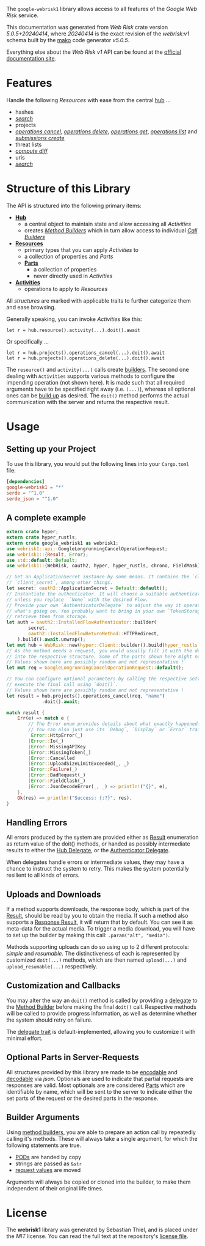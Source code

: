 <!---
DO NOT EDIT !
This file was generated automatically from 'src/generator/templates/api/README.md.mako'
DO NOT EDIT !
-->
The `google-webrisk1` library allows access to all features of the *Google Web Risk* service.

This documentation was generated from *Web Risk* crate version *5.0.5+20240414*, where *20240414* is the exact revision of the *webrisk:v1* schema built by the [mako](http://www.makotemplates.org/) code generator *v5.0.5*.

Everything else about the *Web Risk* *v1* API can be found at the
[official documentation site](https://cloud.google.com/web-risk/).
# Features

Handle the following *Resources* with ease from the central [hub](https://docs.rs/google-webrisk1/5.0.5+20240414/google_webrisk1/WebRisk) ... 

* hashes
 * [*search*](https://docs.rs/google-webrisk1/5.0.5+20240414/google_webrisk1/api::HashSearchCall)
* projects
 * [*operations cancel*](https://docs.rs/google-webrisk1/5.0.5+20240414/google_webrisk1/api::ProjectOperationCancelCall), [*operations delete*](https://docs.rs/google-webrisk1/5.0.5+20240414/google_webrisk1/api::ProjectOperationDeleteCall), [*operations get*](https://docs.rs/google-webrisk1/5.0.5+20240414/google_webrisk1/api::ProjectOperationGetCall), [*operations list*](https://docs.rs/google-webrisk1/5.0.5+20240414/google_webrisk1/api::ProjectOperationListCall) and [*submissions create*](https://docs.rs/google-webrisk1/5.0.5+20240414/google_webrisk1/api::ProjectSubmissionCreateCall)
* threat lists
 * [*compute diff*](https://docs.rs/google-webrisk1/5.0.5+20240414/google_webrisk1/api::ThreatListComputeDiffCall)
* uris
 * [*search*](https://docs.rs/google-webrisk1/5.0.5+20240414/google_webrisk1/api::UriSearchCall)




# Structure of this Library

The API is structured into the following primary items:

* **[Hub](https://docs.rs/google-webrisk1/5.0.5+20240414/google_webrisk1/WebRisk)**
    * a central object to maintain state and allow accessing all *Activities*
    * creates [*Method Builders*](https://docs.rs/google-webrisk1/5.0.5+20240414/google_webrisk1/client::MethodsBuilder) which in turn
      allow access to individual [*Call Builders*](https://docs.rs/google-webrisk1/5.0.5+20240414/google_webrisk1/client::CallBuilder)
* **[Resources](https://docs.rs/google-webrisk1/5.0.5+20240414/google_webrisk1/client::Resource)**
    * primary types that you can apply *Activities* to
    * a collection of properties and *Parts*
    * **[Parts](https://docs.rs/google-webrisk1/5.0.5+20240414/google_webrisk1/client::Part)**
        * a collection of properties
        * never directly used in *Activities*
* **[Activities](https://docs.rs/google-webrisk1/5.0.5+20240414/google_webrisk1/client::CallBuilder)**
    * operations to apply to *Resources*

All *structures* are marked with applicable traits to further categorize them and ease browsing.

Generally speaking, you can invoke *Activities* like this:

```Rust,ignore
let r = hub.resource().activity(...).doit().await
```

Or specifically ...

```ignore
let r = hub.projects().operations_cancel(...).doit().await
let r = hub.projects().operations_delete(...).doit().await
```

The `resource()` and `activity(...)` calls create [builders][builder-pattern]. The second one dealing with `Activities` 
supports various methods to configure the impending operation (not shown here). It is made such that all required arguments have to be 
specified right away (i.e. `(...)`), whereas all optional ones can be [build up][builder-pattern] as desired.
The `doit()` method performs the actual communication with the server and returns the respective result.

# Usage

## Setting up your Project

To use this library, you would put the following lines into your `Cargo.toml` file:

```toml
[dependencies]
google-webrisk1 = "*"
serde = "^1.0"
serde_json = "^1.0"
```

## A complete example

```Rust
extern crate hyper;
extern crate hyper_rustls;
extern crate google_webrisk1 as webrisk1;
use webrisk1::api::GoogleLongrunningCancelOperationRequest;
use webrisk1::{Result, Error};
use std::default::Default;
use webrisk1::{WebRisk, oauth2, hyper, hyper_rustls, chrono, FieldMask};

// Get an ApplicationSecret instance by some means. It contains the `client_id` and 
// `client_secret`, among other things.
let secret: oauth2::ApplicationSecret = Default::default();
// Instantiate the authenticator. It will choose a suitable authentication flow for you, 
// unless you replace  `None` with the desired Flow.
// Provide your own `AuthenticatorDelegate` to adjust the way it operates and get feedback about 
// what's going on. You probably want to bring in your own `TokenStorage` to persist tokens and
// retrieve them from storage.
let auth = oauth2::InstalledFlowAuthenticator::builder(
        secret,
        oauth2::InstalledFlowReturnMethod::HTTPRedirect,
    ).build().await.unwrap();
let mut hub = WebRisk::new(hyper::Client::builder().build(hyper_rustls::HttpsConnectorBuilder::new().with_native_roots().unwrap().https_or_http().enable_http1().build()), auth);
// As the method needs a request, you would usually fill it with the desired information
// into the respective structure. Some of the parts shown here might not be applicable !
// Values shown here are possibly random and not representative !
let mut req = GoogleLongrunningCancelOperationRequest::default();

// You can configure optional parameters by calling the respective setters at will, and
// execute the final call using `doit()`.
// Values shown here are possibly random and not representative !
let result = hub.projects().operations_cancel(req, "name")
             .doit().await;

match result {
    Err(e) => match e {
        // The Error enum provides details about what exactly happened.
        // You can also just use its `Debug`, `Display` or `Error` traits
         Error::HttpError(_)
        |Error::Io(_)
        |Error::MissingAPIKey
        |Error::MissingToken(_)
        |Error::Cancelled
        |Error::UploadSizeLimitExceeded(_, _)
        |Error::Failure(_)
        |Error::BadRequest(_)
        |Error::FieldClash(_)
        |Error::JsonDecodeError(_, _) => println!("{}", e),
    },
    Ok(res) => println!("Success: {:?}", res),
}

```
## Handling Errors

All errors produced by the system are provided either as [Result](https://docs.rs/google-webrisk1/5.0.5+20240414/google_webrisk1/client::Result) enumeration as return value of
the doit() methods, or handed as possibly intermediate results to either the 
[Hub Delegate](https://docs.rs/google-webrisk1/5.0.5+20240414/google_webrisk1/client::Delegate), or the [Authenticator Delegate](https://docs.rs/yup-oauth2/*/yup_oauth2/trait.AuthenticatorDelegate.html).

When delegates handle errors or intermediate values, they may have a chance to instruct the system to retry. This 
makes the system potentially resilient to all kinds of errors.

## Uploads and Downloads
If a method supports downloads, the response body, which is part of the [Result](https://docs.rs/google-webrisk1/5.0.5+20240414/google_webrisk1/client::Result), should be
read by you to obtain the media.
If such a method also supports a [Response Result](https://docs.rs/google-webrisk1/5.0.5+20240414/google_webrisk1/client::ResponseResult), it will return that by default.
You can see it as meta-data for the actual media. To trigger a media download, you will have to set up the builder by making
this call: `.param("alt", "media")`.

Methods supporting uploads can do so using up to 2 different protocols: 
*simple* and *resumable*. The distinctiveness of each is represented by customized 
`doit(...)` methods, which are then named `upload(...)` and `upload_resumable(...)` respectively.

## Customization and Callbacks

You may alter the way an `doit()` method is called by providing a [delegate](https://docs.rs/google-webrisk1/5.0.5+20240414/google_webrisk1/client::Delegate) to the 
[Method Builder](https://docs.rs/google-webrisk1/5.0.5+20240414/google_webrisk1/client::CallBuilder) before making the final `doit()` call. 
Respective methods will be called to provide progress information, as well as determine whether the system should 
retry on failure.

The [delegate trait](https://docs.rs/google-webrisk1/5.0.5+20240414/google_webrisk1/client::Delegate) is default-implemented, allowing you to customize it with minimal effort.

## Optional Parts in Server-Requests

All structures provided by this library are made to be [encodable](https://docs.rs/google-webrisk1/5.0.5+20240414/google_webrisk1/client::RequestValue) and 
[decodable](https://docs.rs/google-webrisk1/5.0.5+20240414/google_webrisk1/client::ResponseResult) via *json*. Optionals are used to indicate that partial requests are responses 
are valid.
Most optionals are are considered [Parts](https://docs.rs/google-webrisk1/5.0.5+20240414/google_webrisk1/client::Part) which are identifiable by name, which will be sent to 
the server to indicate either the set parts of the request or the desired parts in the response.

## Builder Arguments

Using [method builders](https://docs.rs/google-webrisk1/5.0.5+20240414/google_webrisk1/client::CallBuilder), you are able to prepare an action call by repeatedly calling it's methods.
These will always take a single argument, for which the following statements are true.

* [PODs][wiki-pod] are handed by copy
* strings are passed as `&str`
* [request values](https://docs.rs/google-webrisk1/5.0.5+20240414/google_webrisk1/client::RequestValue) are moved

Arguments will always be copied or cloned into the builder, to make them independent of their original life times.

[wiki-pod]: http://en.wikipedia.org/wiki/Plain_old_data_structure
[builder-pattern]: http://en.wikipedia.org/wiki/Builder_pattern
[google-go-api]: https://github.com/google/google-api-go-client

# License
The **webrisk1** library was generated by Sebastian Thiel, and is placed 
under the *MIT* license.
You can read the full text at the repository's [license file][repo-license].

[repo-license]: https://github.com/Byron/google-apis-rsblob/main/LICENSE.md

